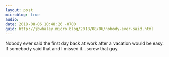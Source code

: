 ```yaml
---
layout: post
microblog: true
audio: 
date: 2018-08-06 10:48:26 -0700
guid: http://jbwhaley.micro.blog/2018/08/06/nobody-ever-said.html
---
```

Nobody ever said the first day back at work after a vacation would be easy. If somebody said that and I missed it...screw that guy.
